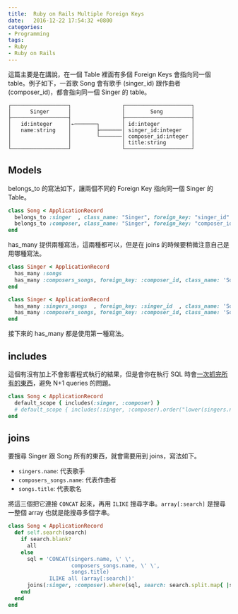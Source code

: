 ```yaml
---
title:  Ruby on Rails Multiple Foreign Keys
date:   2016-12-22 17:54:32 +0800
categories:
- Programming
tags:
- Ruby
- Ruby on Rails
---
```


這篇主要是在講說，在一個 Table 裡面有多個 Foreign Keys 會指向同一個 table。例子如下，一首歌 Song 會有歌手 (singer_id) 跟作曲者 (composer_id)，都會指向同一個 Singer 的 table。

```
┌──────────────────┐                ┌─────────────────────┐
│      Singer      │                │        Song         │
├──────────────────┤                ├─────────────────────┤
│   id:integer     │←───────┐       │ id:integer          │
│   name:string    │        ├───────│ singer_id:integer   │
│                  │        └───────│ composer_id:integer │
│                  │                │ title:string        │
└──────────────────┘                └─────────────────────┘
```

<!-- more -->

## Models

belongs_to 的寫法如下，讓兩個不同的 Foreign Key 指向同一個 Singer 的 Table。

```ruby
class Song < ApplicationRecord
  belongs_to :singer  , class_name: "Singer", foreign_key: "singer_id"
  belongs_to :composer, class_name: "Singer", foreign_key: "composer_id"
end
```

has_many 提供兩種寫法，這兩種都可以，但是在 joins 的時候要稍微注意自己是用哪種寫法。

```ruby
class Singer < ApplicationRecord
  has_many :songs
  has_many :composers_songs, foreign_key: :composer_id, class_name: 'Song'
end

class Singer < ApplicationRecord
  has_many :singers_songs  , foreign_key: :singer_id  , class_name: 'Song'
  has_many :composers_songs, foreign_key: :composer_id, class_name: 'Song'
end
```

接下來的 has_many 都是使用第一種寫法。

## includes

這個有沒有加上不會影響程式執行的結果，但是會你在執行 SQL 時會[一次抓完所有的東西](/blogger/2016/11/21/speed-up-eager-loading/)，避免 N+1 queries 的問題。

```ruby
class Song < ApplicationRecord
  default_scope { includes(:singer, :composer) }
  # default_scope { includes(:singer, :composer).order("lower(singers.name)", "title").references(:singers) }
end
```

## joins

要搜尋 Singer 跟 Song 所有的東西，就會需要用到 joins，寫法如下。

- `singers.name`: 代表歌手
- `composers_songs.name`: 代表作曲者
- `songs.title`: 代表歌名

將這三個把它連接 `CONCAT` 起來，再用 `ILIKE` 搜尋字串。`array[:search]` 是搜尋一整個 array 也就是能搜尋多個字串。

```ruby
class Song < ApplicationRecord
  def self.search(search)
    if search.blank?
      all
    else
      sql = 'CONCAT(singers.name, \' \',
                    composers_songs.name, \' \',
                    songs.title)
             ILIKE all (array[:search])'
      joins(:singer, :composer).where(sql, search: search.split.map{ |s| "%#{s}%" })
    end
  end
end
```
